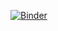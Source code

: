 [![Binder](https://mybinder.org/badge_logo.svg)](https://mybinder.org/v2/gh/FrancisCrickInstitute/IDR-Training-Data/main?urlpath=%2Fdoc%2Ftree%2FGetIDRImages.ipynb)
